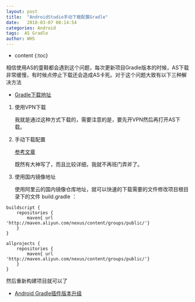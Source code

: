 ```yaml
---
layout: post
title:  "AndroidStudio手动下载配置Gradle"
date:   2018-03-07 08:14:54
categories: Android
tags:  AS Gradle
author: WHS
---
```


* content
{:toc}

 相信使用AS的童鞋都会遇到这个问题，每次更新项目Gradle版本的时候，AS下载非常缓慢，有时候点停止下载还会造成AS卡死。对于这个问题大致有以下三种解决方法
  



* [Gradle下载地址](http://services.gradle.org/distributions/)


1. 使用VPN下载

   我就是通过这种方式下载的，需要注意的是，要先开VPN然后再打开AS下载。



2. 手动下载配置

   [参考文章](https://blog.csdn.net/fuchaosz/article/details/51567808)

   既然有大神写了，而且比较详细，我就不再班门弄斧了。


3. 使用国内镜像地址

   使用阿里云的国内镜像仓库地址，就可以快速的下载需要的文件修改项目根目录下的文件 build.gradle ：

```
buildscript {
    repositories {
        maven{ url 'http://maven.aliyun.com/nexus/content/groups/public/'}
    }
}

allprojects {
    repositories {
        maven{ url 'http://maven.aliyun.com/nexus/content/groups/public/'}
    }
}
```

然后重新构建项目就可以了


* [Android Gradle插件版本升级](https://developer.android.google.cn/studio/releases/gradle-plugin#revisions)


